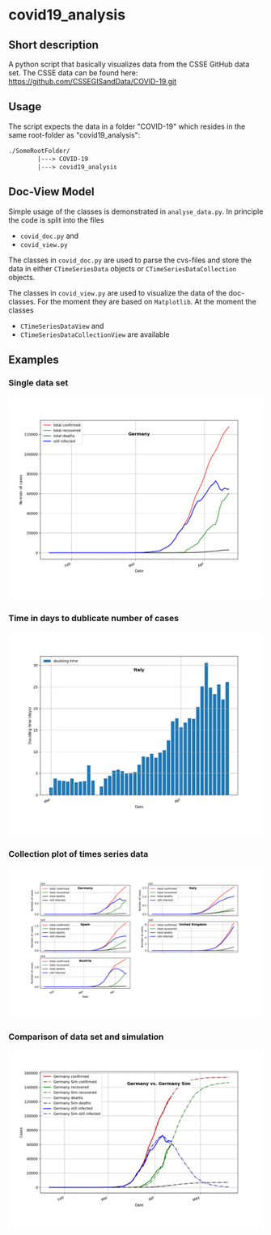 # covid19_analysis

## Short description
A python script that basically visualizes data from the CSSE GitHub data set. The CSSE data can be found here: https://github.com/CSSEGISandData/COVID-19.git

## Usage
The script expects the data in a folder "COVID-19" which resides in the same root-folder as "covid19_analysis":

```
./SomeRootFolder/
        |---> COVID-19
        |---> covid19_analysis

```

## Doc-View Model
Simple usage of the classes is demonstrated in `analyse_data.py`. In principle the code is split into the files

* `covid_doc.py` and
* `covid_view.py`

The classes in `covid_doc.py` are used to parse the cvs-files and store the data in either `CTimeSeriesData` objects or `CTimeSeriesDataCollection` objects.

The classes in `covid_view.py` are used to visualize the data of the doc-classes. For the moment they are based on `Matplotlib`. At the moment the classes 
* `CTimeSeriesDataView` and
* `CTimeSeriesDataCollectionView`
are available

## Examples

### Single data set
![alt text](./example_images/SingleData.png "Visualize single data set")

### Time in days to dublicate number of cases
![alt text](./example_images/Doubling_times.png "Time to double number of cases")

### Collection plot of times series data 
![alt text](./example_images/Collect_Subplots.png "Print all data of a collection into a figure with several subplots")

### Comparison of data set and simulation 
![alt text](./example_images/Compare_CDataTimeSeriesObjects.png "Two selected data sets of a collection into a single plot")



